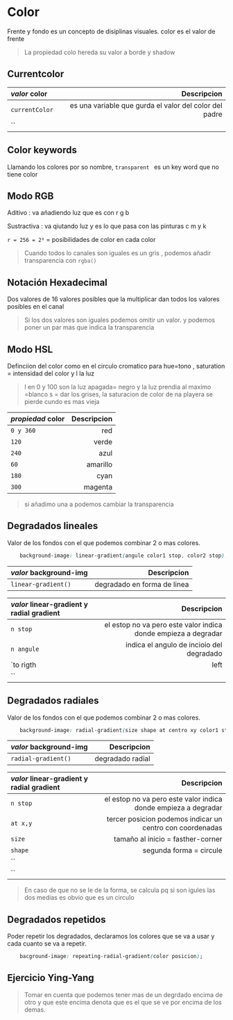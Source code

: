 # Color
Frente y fondo es un concepto de disiplinas visuales. color es el valor de frente  

> La propiedad colo hereda su valor a borde y shadow

## Currentcolor

*valor* **color**| Descripcion
:--|--:
`currentColor` | es una variable que gurda el valor del color del padre
`` | 

## Color keywords
Llamando los colores por so nombre, `transparent ` es un key word que no tiene color

## Modo RGB

Aditivo
: va añadiendo luz que es con r g b

Sustractiva
: va qiutando luz y es lo que pasa con las pinturas c m y k

`r = 256 = 2⁸` = posibilidades de color en cada color

> Cuando todos lo canales son iguales es un gris , podemos añadir transparencia con `rgba()`

## Notación Hexadecimal

Dos valores de 16 valores posibles que la multiplicar dan todos los valores posibles en el canal

> Si los dos valores son iguales podemos omitir un valor. y podemos poner un par mas que indica la transparencia

## Modo HSL

Definciion del color como en el circulo cromatico para hue=tono , saturation = intensidad del color y l la luz

> l en 0 y 100 son la luz apagada= negro y la luz prendia al maximo =blanco
> s = dar los grises, la saturacion de color de na playera se pierde cundo es mas vieja

*propiedad* **color**| Descripcion
:--|--:
`0 y 360` | red
`120` | verde
`240` | azul
`60` | amarillo
`180` | cyan
`300` | magenta 

> si añadimo una a podemos cambiar la transparencia 

## Degradados lineales 
Valor de los fondos con el que podemos combinar 2 o mas colores.

```css
    background-image: linear-gradient(angule color1 stop, color2 stop);
```


*valor* **background-img**| Descripcion
:--|--:
`linear-gradient()` | degradado en forma de linea 

*valor* **linear-gradient y radial gradient**| Descripcion
:--|--:
`n stop` | el estop no va pero este valor indica donde empieza a degradar 
`n angule` | indica el angulo de incioio del degradado
`to rigth|left|bottom|top` | indicamo hacia donde queremos que valla el degradado
`` | 


## Degradados radiales 
Valor de los fondos con el que podemos combinar 2 o mas colores.

```css
    background-image: radial-gradient(size shape at centro xy color1 stop , color2 stop);
```
*valor* **background-img**| Descripcion
:--|--:
`radial-gradient()` | degradado radial

*valor* **linear-gradient y radial gradient**| Descripcion
:--|--:
`n stop` | el estop no va pero este valor indica donde empieza a degradar 
`at x,y` | tercer posicion podemos indicar un centro con coordenadas 
`size ` | tamaño al inicio = fasther-corner|side closetsorner|side indicamos posiciones se calcula desde el padre estos valores
`shape` | segunda forma = circule | elipse
`` |
`` |


> En caso de que no se le de la forma, se calcula pq si son igules las dos medias es obvio que es un circulo

## Degradados repetidos

Poder repetir los degradados, declaramos los colores que se va a usar y cada cuanto se va a repetir.

```css
    bacground-image: repeating-radial-gradient(color posicion);
```

## Ejercicio Ying-Yang

> Tomar en cuenta que podemos tener mas de un degrdado encima de otro y que este encima denota que es el que se ve por encima de los demas.
